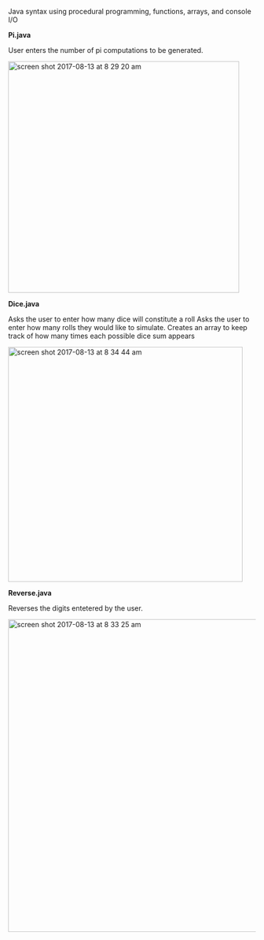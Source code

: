 
Java syntax using procedural programming, functions, arrays, and console I/O

<strong>Pi.java</strong> 

User enters the number of pi computations to be generated. 


<img width="470" alt="screen shot 2017-08-13 at 8 29 20 am" src="https://user-images.githubusercontent.com/16257714/29249909-d90fe8dc-8006-11e7-934a-d57148a64431.png">


<strong>Dice.java</strong> 

 Asks the user to enter how many dice will constitute a roll
 Asks the user to enter how many rolls they would like to simulate.
 Creates  an array to keep track of how many times each possible dice sum appears

<img width="477" alt="screen shot 2017-08-13 at 8 34 44 am" src="https://user-images.githubusercontent.com/16257714/29249938-972e40c0-8007-11e7-9c6d-5b0e193cafdb.png">


<strong>Reverse.java</strong>

Reverses the digits entetered by the user. 

<img width="635" alt="screen shot 2017-08-13 at 8 33 25 am" src="https://user-images.githubusercontent.com/16257714/29249939-9906d5c4-8007-11e7-86ab-98fbb7fa2f50.png">
